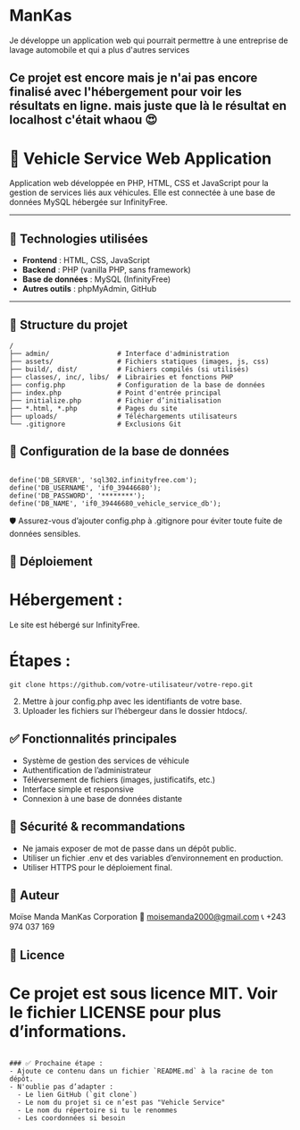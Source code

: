 # ManKas
 Je développe un application web qui pourrait permettre à une entreprise de lavage automobile et qui a plus d'autres services 
 
Ce projet est encore mais je n'ai pas encore finalisé avec l'hébergement pour voir les résultats en ligne. mais juste que là le résultat en localhost c'était whaou 😍 
--------------------------------------------------------------------------------------------------------------------------------------------------------

# 🚗 Vehicle Service Web Application

Application web développée en PHP, HTML, CSS et JavaScript pour la gestion de services liés aux véhicules. Elle est connectée à une base de données MySQL hébergée sur InfinityFree.

---

## 🧩 Technologies utilisées

- **Frontend** : HTML, CSS, JavaScript
- **Backend** : PHP (vanilla PHP, sans framework)
- **Base de données** : MySQL (InfinityFree)
- **Autres outils** : phpMyAdmin, GitHub

---

## 📁 Structure du projet

```plaintext
/
├── admin/                 # Interface d'administration
├── assets/                # Fichiers statiques (images, js, css)
├── build/, dist/          # Fichiers compilés (si utilisés)
├── classes/, inc/, libs/  # Librairies et fonctions PHP
├── config.php             # Configuration de la base de données
├── index.php              # Point d'entrée principal
├── initialize.php         # Fichier d’initialisation
├── *.html, *.php          # Pages du site
├── uploads/               # Téléchargements utilisateurs
└── .gitignore             # Exclusions Git
```

## 🔧 Configuration de la base de données
```L'application utilise une base de données MySQL distante, avec les constantes suivantes dans config.php :

define('DB_SERVER', 'sql302.infinityfree.com');
define('DB_USERNAME', 'if0_39446680');
define('DB_PASSWORD', '********'); 
define('DB_NAME', 'if0_39446680_vehicle_service_db');
```

🛡️ Assurez-vous d’ajouter config.php à .gitignore pour éviter toute fuite de données sensibles.

## 🚀 Déploiement
# Hébergement :
Le site est hébergé sur InfinityFree.

# Étapes :
```1. Cloner le projet :
git clone https://github.com/votre-utilisateur/votre-repo.git
```
2. Mettre à jour config.php avec les identifiants de votre base.
3. Uploader les fichiers sur l’hébergeur dans le dossier htdocs/.

## ✅ Fonctionnalités principales
* Système de gestion des services de véhicule
* Authentification de l’administrateur
* Téléversement de fichiers (images, justificatifs, etc.)
* Interface simple et responsive
* Connexion à une base de données distante

  
## 📌 Sécurité & recommandations
* Ne jamais exposer de mot de passe dans un dépôt public.
* Utiliser un fichier .env et des variables d’environnement en production.
* Utiliser HTTPS pour le déploiement final.

## 👤 Auteur
Moïse Manda
ManKas Corporation
📧 moisemanda2000@gmail.com
📞 +243 974 037 169

## 📜 Licence
# Ce projet est sous licence MIT. Voir le fichier LICENSE pour plus d’informations.

```

### ✅ Prochaine étape :
- Ajoute ce contenu dans un fichier `README.md` à la racine de ton dépôt.
- N'oublie pas d’adapter :
  - Le lien GitHub (`git clone`)
  - Le nom du projet si ce n’est pas "Vehicle Service"
  - Le nom du répertoire si tu le renommes
  - Les coordonnées si besoin


